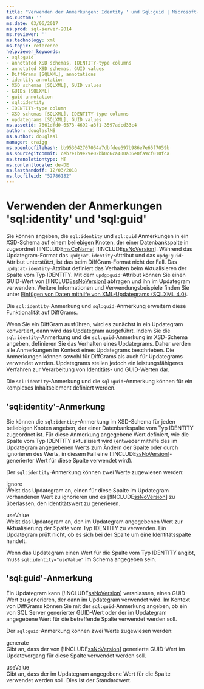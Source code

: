 ```yaml
---
title: "Verwenden der Anmerkungen: Identity ' und Sql:guid | Microsoft-Dokumentation"
ms.custom: ''
ms.date: 03/06/2017
ms.prod: sql-server-2014
ms.reviewer: ''
ms.technology: xml
ms.topic: reference
helpviewer_keywords:
- sql:guid
- annotated XSD schemas, IDENTITY-type columns
- annotated XSD schemas, GUID values
- DiffGrams [SQLXML], annotations
- identity annotation
- XSD schemas [SQLXML], GUID values
- GUIDs [SQLXML]
- guid annotation
- sql:identity
- IDENTITY-type column
- XSD schemas [SQLXML], IDENTITY-type columns
- updategrams [SQLXML], GUID values
ms.assetid: 7661dfd0-6573-4692-a8f1-3597adcd33c4
author: douglaslMS
ms.author: douglasl
manager: craigg
ms.openlocfilehash: bb953042707054a7dbfdee697b986e7e65f7059b
ms.sourcegitcommit: ceb7e1b9e29e02bb0c6ca400a36e0fa9cf010fca
ms.translationtype: MT
ms.contentlocale: de-DE
ms.lasthandoff: 12/03/2018
ms.locfileid: "52786182"
---
```

# <a name="using-the-sqlidentity-and-sqlguid-annotations"></a>Verwenden der Anmerkungen 'sql:identity' und 'sql:guid'
  Sie können angeben, die `sql:identity` und `sql:guid` Anmerkungen in ein XSD-Schema auf einem beliebigen Knoten, der einer Datenbankspalte in zugeordnet [!INCLUDE[msCoName](../../includes/msconame-md.md)] [!INCLUDE[ssNoVersion](../../includes/ssnoversion-md.md)]. Während das Updategram-Format das `updg:at-identity`-Attribut und das `updg:guid`-Attribut unterstützt, ist das beim DiffGram-Format nicht der Fall. Das `updg:at-identity`-Attribut definiert das Verhalten beim Aktualisieren der Spalte vom Typ IDENTITY. Mit dem `updg:guid`-Attribut können Sie einen GUID-Wert von [!INCLUDE[ssNoVersion](../../includes/ssnoversion-md.md)] abfragen und ihn im Updategram verwenden. Weitere Informationen und Verwendungsbeispiele finden Sie unter [Einfügen von Daten mithilfe von XML-Updategrams &#40;SQLXML 4.0&#41;](../sqlxml-annotated-xsd-schemas-xpath-queries/updategrams/inserting-data-using-xml-updategrams-sqlxml-4-0.md).  
  
 Die `sql:identity`-Anmerkung und `sql:guid`-Anmerkung erweitern diese Funktionalität auf DiffGrams.  
  
 Wenn Sie ein DiffGram ausführen, wird es zunächst in ein Updategram konvertiert, dann wird das Updategram ausgeführt. Indem Sie die `sql:identity`-Anmerkung und die `sql:guid`-Anmerkung im XSD-Schema angeben, definieren Sie das Verhalten eines Updategrams. Daher werden alle Anmerkungen im Kontext eines Updategrams beschrieben. Die Anmerkungen können sowohl für DiffGrams als auch für Updategrams verwendet werden. Updategrams stellen jedoch ein leistungsfähigeres Verfahren zur Verarbeitung von Identitäts- und GUID-Werten dar.  
  
 Die `sql:identity`-Anmerkung und die `sql:guid`-Anmerkung können für ein komplexes Inhaltselement definiert werden.  
  
## <a name="sqlidentity-annotation"></a>'sql:identity'-Anmerkung  
 Sie können die `sql:identity`-Anmerkung im XSD-Schema für jeden beliebigen Knoten angeben, der einer Datenbankspalte vom Typ IDENTITY zugeordnet ist. Für diese Anmerkung angegebene Wert definiert, wie die Spalte vom Typ IDENTITY aktualisiert wird (entweder mithilfe des im Updategram angegebenen Werts zum Ändern der Spalte oder durch ignorieren des Werts, in diesem Fall eine [!INCLUDE[ssNoVersion](../../includes/ssnoversion-md.md)]-generierter Wert für diese Spalte verwendet wird).  
  
 Der `sql:identity`-Anmerkung können zwei Werte zugewiesen werden:  
  
 ignore  
 Weist das Updategram an, einen für diese Spalte im Updategram vorhandenen Wert zu ignorieren und es [!INCLUDE[ssNoVersion](../../includes/ssnoversion-md.md)] zu überlassen, den Identitätswert zu generieren.  
  
 useValue  
 Weist das Updategram an, den im Updategram angegebenen Wert zur Aktualisierung der Spalte vom Typ IDENTITY zu verwenden. Ein Updategram prüft nicht, ob es sich bei der Spalte um eine Identitätsspalte handelt.  
  
 Wenn das Updategram einen Wert für die Spalte vom Typ IDENTITY angibt, muss `sql:identity="useValue"` im Schema angegeben sein.  
  
## <a name="sqlguid-annotation"></a>'sql:guid'-Anmerkung  
 Ein Updategram kann [!INCLUDE[ssNoVersion](../../includes/ssnoversion-md.md)] veranlassen, einen GUID-Wert zu generieren, der dann im Updategram verwendet wird. Im Kontext von DiffGrams können Sie mit der `sql:guid`-Anmerkung angeben, ob ein von SQL Server generierter GUID-Wert oder der im Updategram angegebene Wert für die betreffende Spalte verwendet werden soll.  
  
 Der `sql:guid`-Anmerkung können zwei Werte zugewiesen werden:  
  
 generate  
 Gibt an, dass der von [!INCLUDE[ssNoVersion](../../includes/ssnoversion-md.md)] generierte GUID-Wert im Updatevorgang für diese Spalte verwendet werden soll.  
  
 useValue  
 Gibt an, dass der im Updategram angegebene Wert für die Spalte verwendet werden soll. Dies ist der Standardwert.  
  
  
